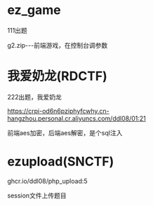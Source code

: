 # ez_game
111出题

g2.zip---前端游戏，在控制台调参数

# 我爱奶龙(RDCTF)
222出题，我爱奶龙

https://crpi-od6n6pziphyfcwhy.cn-hangzhou.personal.cr.aliyuncs.com/ddl08/01:21

前端aes加密，后端aes解密，是个sql注入

# ezupload(SNCTF)
ghcr.io/ddl08/php_upload:5

session文件上传题目
